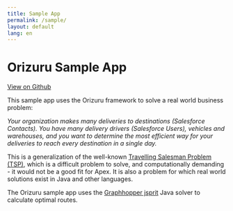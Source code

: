 ```yaml
---
title: Sample App
permalink: /sample/
layout: default
lang: en
---
```


# Orizuru Sample App
[View on Github](https://github.com/financialforcedev/orizuru-sample-app)

This sample app uses the Orizuru framework to solve a real world business problem:

*Your organization makes many deliveries to destinations (Salesforce Contacts). You have many delivery drivers (Salesforce Users), vehicles and warehouses, and you want to determine the most efficient way for your deliveries to reach every destination in a single day.*

This is a generalization of the well-known [Travelling Salesman Problem (TSP)](https://en.wikipedia.org/wiki/Travelling_salesman_problem), which is a difficult problem to solve, and computationally demanding - it would not be a good fit for Apex. It is also a problem for which real world solutions exist in Java and other languages.

The Orizuru sample app uses the [Graphhopper jsprit](https://github.com/graphhopper/jsprit) Java solver to calculate optimal routes.